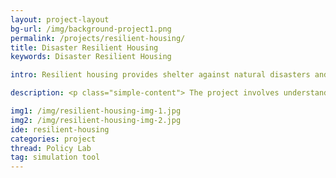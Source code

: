 ```yaml
---
layout: project-layout
bg-url: /img/background-project1.png
permalink: /projects/resilient-housing/
title: Disaster Resilient Housing
keywords: Disaster Resilient Housing

intro: Resilient housing provides shelter against natural disasters and offers opportunities for livelihoods, social infrastructure, etc. to those affected by disasters. In addition to long-term housing, resiliency implies meeting needs beyond shelter such as cultural needs, livelihood generation, economic stability and psychological well-being of the people affected.

description: <p class="simple-content"> The project involves understanding the different aspects of a disaster recovery project to promote resiliency among affected communities. It involved understanding resiliency from the lens of <ul> <li> Policy and Schemes- Role of different existing schemes of government towards achieving resiliency in housing construction. </li> <li>	Quality of life- Impact of housing reconstruction project in the quality of life of the beneficiaries, livelihood access and capacity building at the local and the state level. </li> <li>Environmental trade-offs- Environmental impact and trade-offs in provisioning of resilient housing, choice of location, land availability etc. </li> <li>Financial- Role of funding and financing models and its impact on the beneficiaries factoring in different socio-economic backgrounds and geographical factors.</li> </ul></p> 

img1: /img/resilient-housing-img-1.jpg
img2: /img/resilient-housing-img-2.jpg
ide: resilient-housing
categories: project
thread: Policy Lab
tag: simulation tool
---
```

